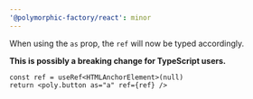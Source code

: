 ```yaml
---
'@polymorphic-factory/react': minor
---
```


When using the `as` prop, the `ref` will now be typed accordingly. 

**This is possibly a breaking change for TypeScript users.**

```tsx
const ref = useRef<HTMLAnchorElement>(null)
return <poly.button as="a" ref={ref} />
```
